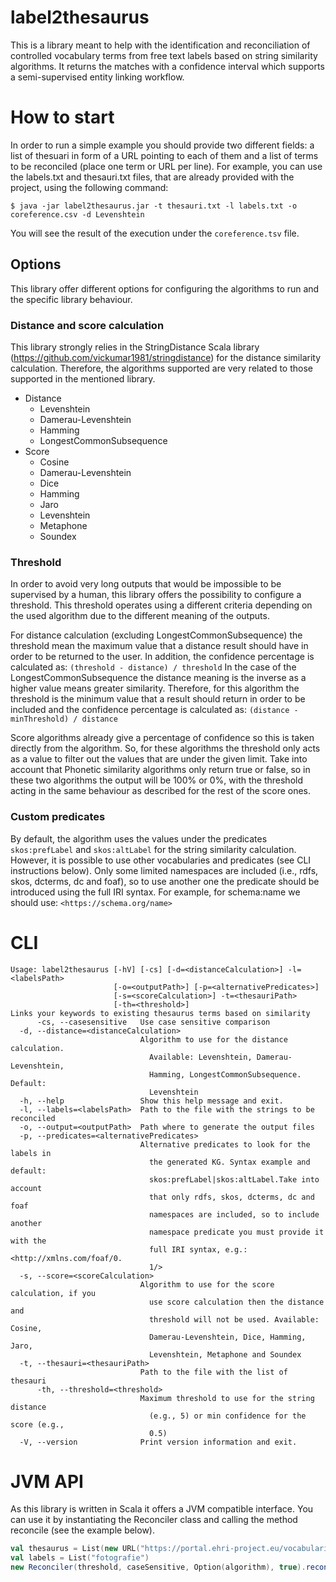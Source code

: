 # label2thesaurus
This is a library meant to help with the identification and reconciliation of controlled
vocabulary terms from free text labels based on string similarity algorithms. It returns
the matches with a confidence interval which supports a semi-supervised entity linking
workflow.

# How to start
In order to run a simple example you should provide two different fields: a list of thesuari in form
of a URL pointing to each of them and a list of terms to be reconciled (place one term or URL per line).
For example, you can use the labels.txt and thesauri.txt files, that are already provided with the project, using
the following command:

`$ java -jar label2thesaurus.jar -t thesauri.txt -l labels.txt -o coreference.csv -d Levenshtein`

You will see the result of the execution under the `coreference.tsv` file.

## Options
This library offer different options for configuring the algorithms to run and the specific library behaviour.

### Distance and score calculation
This library strongly relies in the StringDistance Scala library (https://github.com/vickumar1981/stringdistance) for the
distance similarity calculation. Therefore, the algorithms supported are very related to those supported in the mentioned
library. 

* Distance
  * Levenshtein
  * Damerau-Levenshtein
  * Hamming
  * LongestCommonSubsequence
* Score
  * Cosine
  * Damerau-Levenshtein
  * Dice
  * Hamming
  * Jaro
  * Levenshtein
  * Metaphone
  * Soundex

### Threshold
In order to avoid very long outputs that would be impossible to be supervised by a human, this library offers the possibility
to configure a threshold. This threshold operates using a different criteria depending on the used algorithm due to the 
different meaning of the outputs.

For distance calculation (excluding LongestCommonSubsequence) the threshold mean the maximum value that a distance result should
have in order to be returned to the user. In addition, the confidence percentage is calculated as: `(threshold - distance) / threshold`
In the case of the LongestCommonSubsequence the distance meaning is the inverse as a higher value means greater similarity. Therefore, for this
algorithm the threshold is the minimum value that a result should return in order to be included and the confidence percentage is
calculated as: `(distance - minThreshold) / distance`

Score algorithms already give a percentage of confidence so this is taken directly from the algorithm. So, for these
algorithms the threshold only acts as a value to filter out the values that are under the given limit.
Take into account that Phonetic similarity algorithms only return true or false, so in these two algorithms the output will be
100% or 0%, with the threshold acting in the same behaviour as described for the rest of the score ones.

### Custom predicates
By default, the algorithm uses the values under the predicates `skos:prefLabel` and `skos:altLabel` for the string similarity
calculation. However, it is possible to use other vocabularies and predicates (see CLI instructions below). Only some limited
namespaces are included (i.e., rdfs, skos, dcterms, dc and foaf), so to use another one the predicate should be introduced
using the full IRI syntax. For example, for schema:name we should use: `<https://schema.org/name>`

# CLI
```
Usage: label2thesaurus [-hV] [-cs] [-d=<distanceCalculation>] -l=<labelsPath>
                       [-o=<outputPath>] [-p=<alternativePredicates>]
                       [-s=<scoreCalculation>] -t=<thesauriPath>
                       [-th=<threshold>]
Links your keywords to existing thesaurus terms based on similarity
      -cs, --casesensitive   Use case sensitive comparison
  -d, --distance=<distanceCalculation>
                             Algorithm to use for the distance calculation.
                               Available: Levenshtein, Damerau-Levenshtein,
                               Hamming, LongestCommonSubsequence. Default:
                               Levenshtein
  -h, --help                 Show this help message and exit.
  -l, --labels=<labelsPath>  Path to the file with the strings to be reconciled
  -o, --output=<outputPath>  Path where to generate the output files
  -p, --predicates=<alternativePredicates>
                             Alternative predicates to look for the labels in
                               the generated KG. Syntax example and default:
                               skos:prefLabel|skos:altLabel.Take into account
                               that only rdfs, skos, dcterms, dc and foaf
                               namespaces are included, so to include another
                               namespace predicate you must provide it with the
                               full IRI syntax, e.g.: <http://xmlns.com/foaf/0.
                               1/>
  -s, --score=<scoreCalculation>
                             Algorithm to use for the score calculation, if you
                               use score calculation then the distance and
                               threshold will not be used. Available: Cosine,
                               Damerau-Levenshtein, Dice, Hamming, Jaro,
                               Levenshtein, Metaphone and Soundex
  -t, --thesauri=<thesauriPath>
                             Path to the file with the list of thesauri
      -th, --threshold=<threshold>
                             Maximum threshold to use for the string distance
                               (e.g., 5) or min confidence for the score (e.g.,
                               0.5)
  -V, --version              Print version information and exit.
```

# JVM API
As this library is written in Scala it offers a JVM compatible interface. You can use it by instantiating
the Reconciler class and calling the method reconcile (see the example below).

```scala
val thesaurus = List(new URL("https://portal.ehri-project.eu/vocabularies/ehri_terms/export?format=RDF%2FXML"))
val labels = List("fotografie")
new Reconciler(threshold, caseSensitive, Option(algorithm), true).reconcile(labels, thesaurus, None)
```

